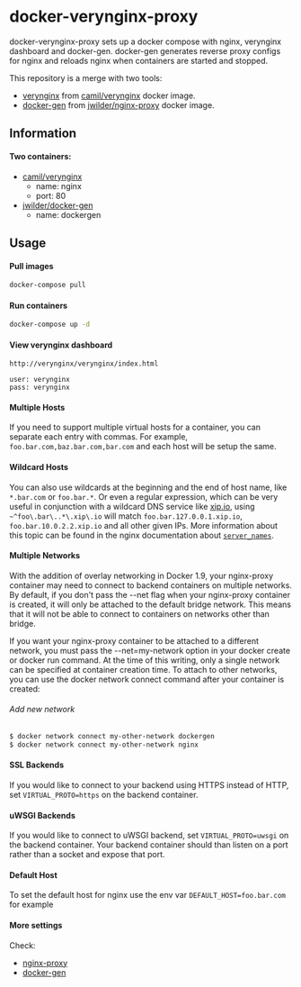 # docker-verynginx-proxy

docker-verynginx-proxy sets up a docker compose with nginx, verynginx dashboard and docker-gen. docker-gen generates reverse proxy configs for nginx and reloads nginx when containers are started and stopped.

This repository is a merge with two tools:
- [verynginx](https://github.com/alexazhou/VeryNginx) from [camil/verynginx](https://hub.docker.com/r/camil/verynginx/) docker image.
- [docker-gen](https://github.com/jwilder/docker-gen) from [jwilder/nginx-proxy](https://hub.docker.com/r/jwilder/docker-gen/) docker image.

## Information

#### Two containers:
- [camil/verynginx](https://hub.docker.com/r/camil/verynginx/)
    - name: nginx
    - port: 80
- [jwilder/docker-gen](https://hub.docker.com/r/jwilder/docker-gen/)
    - name: dockergen

## Usage

#### Pull images
```bash
docker-compose pull
```

#### Run containers
```bash
docker-compose up -d
```

#### View verynginx dashboard
```url
http://verynginx/verynginx/index.html

user: verynginx
pass: verynginx
```

#### Multiple Hosts

If you need to support multiple virtual hosts for a container, you can separate each entry with commas.  For example, `foo.bar.com,baz.bar.com,bar.com` and each host will be setup the same.

#### Wildcard Hosts

You can also use wildcards at the beginning and the end of host name, like `*.bar.com` or `foo.bar.*`. Or even a regular expression, which can be very useful in conjunction with a wildcard DNS service like [xip.io](http://xip.io), using `~^foo\.bar\..*\.xip\.io` will match `foo.bar.127.0.0.1.xip.io`, `foo.bar.10.0.2.2.xip.io` and all other given IPs. More information about this topic can be found in the nginx documentation about [`server_names`](http://nginx.org/en/docs/http/server_names.html).

#### Multiple Networks

With the addition of overlay networking in Docker 1.9, your nginx-proxy container may need to connect to backend containers on multiple networks. By default, if you don't pass the --net flag when your nginx-proxy container is created, it will only be attached to the default bridge network. This means that it will not be able to connect to containers on networks other than bridge.

If you want your nginx-proxy container to be attached to a different network, you must pass the --net=my-network option in your docker create or docker run command. At the time of this writing, only a single network can be specified at container creation time. To attach to other networks, you can use the docker network connect command after your container is created:

###### Add new network
```bash
$ docker network connect my-other-network dockergen
$ docker network connect my-other-network nginx
```

#### SSL Backends

If you would like to connect to your backend using HTTPS instead of HTTP, set `VIRTUAL_PROTO=https` on the backend container.

#### uWSGI Backends

If you would like to connect to uWSGI backend, set `VIRTUAL_PROTO=uwsgi` on the
backend container. Your backend container should than listen on a port rather
than a socket and expose that port.

#### Default Host

To set the default host for nginx use the env var `DEFAULT_HOST=foo.bar.com` for example

#### More settings
Check:
- [nginx-proxy](https://github.com/jwilder/nginx-proxy)
- [docker-gen](https://github.com/jwilder/docker-gen)
